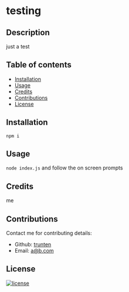 # testing

## Description
just a test

## Table of contents
- [Installation](#installation)
- [Usage](#usage)
- [Credits](#credits)
- [Contributions](#contributions)
- [License](#license)

## Installation
```npm i```

## Usage
```node index.js``` and follow the on screen prompts

## Credits
me

## Contributions
Contact me for contributing details:
- Github: [trunten](https://github.com/trunten)
- Email: a@b.com

## License
[![license](https://img.shields.io/badge/License-MIT-green.svg)](https://opensource.org/license/mit-0/)
